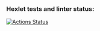 ### Hexlet tests and linter status:
[![Actions Status](https://github.com/Artem-Perminov/qa-engineer-project-84/actions/workflows/hexlet-check.yml/badge.svg)](https://github.com/Artem-Perminov/qa-engineer-project-84/actions)